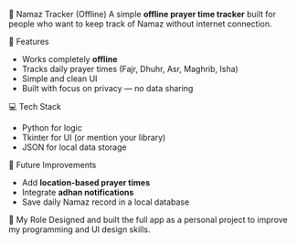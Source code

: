 🕌 Namaz Tracker (Offline)
A simple **offline prayer time tracker** built for people who want to keep track of Namaz without internet connection.

🌟 Features
- Works completely **offline**
- Tracks daily prayer times (Fajr, Dhuhr, Asr, Maghrib, Isha)
- Simple and clean UI
- Built with focus on privacy — no data sharing

💻 Tech Stack
- Python for logic
- Tkinter for UI (or mention your library)
- JSON for local data storage

🚀 Future Improvements
- Add **location-based prayer times**
- Integrate **adhan notifications**
- Save daily Namaz record in a local database

🧠 My Role
Designed and built the full app as a personal project to improve my programming and UI design skills.
